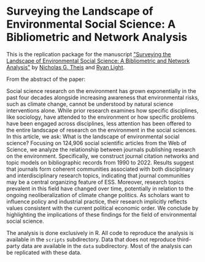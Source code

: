 # Surveying the Landscape of Environmental Social Science: A Bibliometric and Network Analysis

This is the replication package for the manuscript ["Surveying the Landscape of Environmental Social Science: A Bibliometric and Network Analysis"](https://iopscience.iop.org/article/10.1088/2515-7620/ad495d) by [Nicholas G. Theis](https://cas.uoregon.edu/directory/sociology/all/ntheis) and [Ryan Light](https://ryanlight.netlify.app/). 

From the abstract of the paper:

Social science research on the environment has grown exponentially in the past four decades
alongside increasing awareness that environmental risks, such as climate change, cannot be
understood by natural science interventions alone. While prior research examines how specific
disciplines, like sociology, have attended to the environment or how specific problems have been
engaged across disciplines, less attention has been offered to the entire landscape of research on
the environment in the social sciences. In this article, we ask: What is the landscape of
environmental social science? Focusing on 124,906 social scientific articles from the Web of
Science, we analyze the relationship between journals publishing research on the environment.
Specifically, we construct journal citation networks and topic models on bibliographic records
from 1990 to 2022. Results suggest that journals form coherent communities associated with
both disciplinary and interdisciplinary research topics, indicating that journal communities may
be a central organizing feature of ESS. Moreover, research topics prevalent in this field have
changed over time, potentially in relation to the ongoing neoliberalization of climate change
politics. As scholars want to influence policy and industrial practice, their research implicitly
reflects values consistent with the current political economic order. We conclude by highlighting
the implications of these findings for the field of environmental social science.

The analysis is done exclusively in R. All code to reproduce the analysis is available in the `scripts` subdirectory. Data that does not reproduce third-party data are available in the `data` subdirectory. Most of the analysis can be replicated with these data. 
